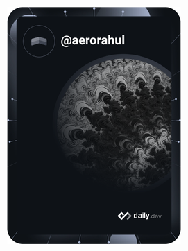 <a href="https://app.daily.dev/aerorahul"><img src="https://github.com/aerorahul/aerorahul/blob/master/devcard.svg" width="400" alt="Rahul Mahajan's Dev Card"/></a>

<!--
**aerorahul/aerorahul** is a ✨ _special_ ✨ repository because its `README.md` (this file) appears on your GitHub profile.

Here are some ideas to get you started:

- 🔭 I’m currently working on ...
- 🌱 I’m currently learning ...
- 👯 I’m looking to collaborate on ...
- 🤔 I’m looking for help with ...
- 💬 Ask me about ...
- 📫 How to reach me: ...
- 😄 Pronouns: ...
- ⚡ Fun fact: ...
-->
